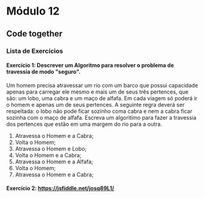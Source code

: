 # Módulo 12

## Code together

### Lista de Exercícios

#### Exercício 1: Descrever um Algoritmo para resolver o problema de travessia de modo "seguro".

Um homem precisa atravessar um rio com um barco que possui capacidade apenas para carregar ele mesmo e mais um de seus três pertences, que são: um lobo, uma cabra e um maço de alfafa. Em cada viagem só poderá ir o homem e apenas um de seus pertences. A seguinte regra deverá ser respeitada: o lobo não pode ficar sozinho coma cabra e nem a cabra ficar sozinha com o maço de alfafa. Escreva um algoritimo para fazer a travessia dos pertences que estão em uma margem do rio para a outra.

1. Atravessa o Homem e a Cabra;
2. Volta o Homem;
3. Atravessa o Homem e Lobo; 
4. Volta o Homem e a Cabra;
5. Atravessa o Homem e a Alfafa;
6. Volta o Homem;
7. Atravessa o Homem e a Cabra;

#### Exercício 2: https://jsfiddle.net/josq89L1/
